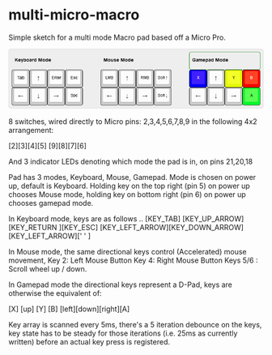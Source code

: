 # multi-micro-macro

Simple sketch for a multi mode Macro pad based off a Micro Pro. 

![](https://github.com/dairequinlan/multi-micro-macro/blob/main/multi-micro-macro.png)

8 switches, wired directly to Micro pins: 2,3,4,5,6,7,8,9 in the following 4x2 arrangement:

[2][3][4][5]
[9][8][7][6] 

And 3 indicator LEDs denoting which mode the pad is in, on pins 21,20,18

Pad has 3 modes, Keyboard, Mouse, Gamepad. 
Mode is chosen on power up, default is Keyboard. Holding key on the top right (pin 5) on power up chooses Mouse mode, holding key on bottom right (pin 6) on power up chooses gamepad mode.

In Keyboard mode, keys are as follows ..
[KEY_TAB]       [KEY_UP_ARROW]  [KEY_RETURN    ][KEY_ESC]
[KEY_LEFT_ARROW][KEY_DOWN_ARROW][KEY_LEFT_ARROW][' '    ]

In Mouse mode, the same directional keys control (Accelerated) mouse movement, 
Key 2: Left Mouse Button
Key 4: Right Mouse Button
Keys 5/6 : Scroll wheel up / down.

In Gamepad mode the directional keys represent a D-Pad, keys are otherwise the equivalent of:

[X]    [up]   [Y]  [B]
[left][down][right][A]

Key array is scanned every 5ms, there's a 5 iteration debounce on the keys, key state has to be steady for those iterations (i.e. 25ms as currently written) before an actual key press is registered. 

